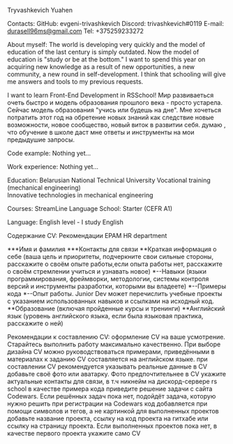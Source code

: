 Tryvashkevich Yuahen

Contacts:
GitHub: evgeni-trivashkevich
Discord: trivashkevich#0119
E-mail: durasell96ms@gmail.com
Tel: +375259233272

About myself:
The world is developing very quickly and the model of education of the last century is simply outdated. Now the model of education is "study or be at the bottom." I want to spend this year on acquiring new knowledge as a result of new opportunities, a new community, a new round in self-development. I think that schooling will give me answers and tools to my previous requests.

I want to learn Front-End Development in RSSchool!
Мир развиваеться очеть быстро и модель образования прошлого века - просто устарела. Сейчас модель образования  "учись или будешь на дне".  Мне хочеться потратить этот год на обретение новых знаний как следствие новые возможности, новое сообщество, новый виток в развитии себя. думаю , что обучение в школе даст мне ответы и инструменты на мои предыдушие запросы.


Code example:
Nothing yet…

Work experience:
Nothing yet…

Education:
Belarusian National Technical University
     Vocational training (mechanical engineering)     
     Innovative technologies in mechanical engineering

Courses:
StreamLine Language School: Starter (CEFR A1)

Language:
English level - I study English 


Содержание CV:
Рекомендации EPAM HR department

***Имя и фамилия
***Контакты для связи
**Краткая информация о себе (ваша цель и приоритеты, подчеркните свои сильные стороны, расскажите о своём опыте работы,если опыта работы нет, расскажите о своём стремлении учиться и узнавать новое)
*--Навыки (языки программирования, фреймворки, методологии, системы контроля версий и инструменты разработки, которыми вы владеете)
*--Примеры кода
*--Опыт работы. Junior Dev может перечислить учебные проекты с указанием использованных навыков и ссылками на исходный код.
**Образование (включая пройденные курсы и тренинги)
**Английский язык (уровень английского языка, если была языковая практика, расскажите о ней)

Рекомендации к составлению CV:
оформление CV на ваше усмотрение. Старайтесь выполнить работу максимально качественно. При выборе дизайна CV можно руководствоваться примерами, приведёнными в материалах к заданию
CV составляется на английском языке.
при составлении CV рекомендуется указывать реальные данные
в CV добавьте своё фото или аватарку. Фото предпочтительнее
в CV укажите актуальные контакты для связи, в т.ч никнейм на дискорд-сервере rs school
в качестве примера кода приведите решение задачи с сайта Codewars.
Если решённых задач пока нет, подойдёт задача, которую нужно решить при регистрации на Codewars
код добавляется при помощи символов и тегов, а не картинкой
для выполненных проектов добавьте название проекта, ссылку на код проекта на гитхабе или ссылку на страницу проекта.
Если выполненных проектов пока нет, в качестве первого проекта укажите само CV